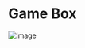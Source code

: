 # Game Box
![image](https://user-images.githubusercontent.com/26929336/208755633-b579cf02-b7ce-40f4-8774-78a883a79c25.png)
